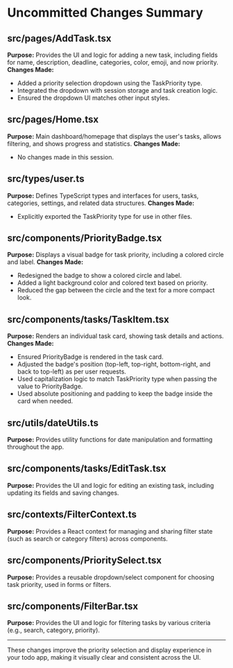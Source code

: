 # Uncommitted Changes Summary

## src/pages/AddTask.tsx
**Purpose:** Provides the UI and logic for adding a new task, including fields for name, description, deadline, categories, color, emoji, and now priority.
**Changes Made:**
- Added a priority selection dropdown using the TaskPriority type.
- Integrated the dropdown with session storage and task creation logic.
- Ensured the dropdown UI matches other input styles.

## src/pages/Home.tsx
**Purpose:** Main dashboard/homepage that displays the user's tasks, allows filtering, and shows progress and statistics.
**Changes Made:**
- No changes made in this session.

## src/types/user.ts
**Purpose:** Defines TypeScript types and interfaces for users, tasks, categories, settings, and related data structures.
**Changes Made:**
- Explicitly exported the TaskPriority type for use in other files.

## src/components/PriorityBadge.tsx
**Purpose:** Displays a visual badge for task priority, including a colored circle and label.
**Changes Made:**
- Redesigned the badge to show a colored circle and label.
- Added a light background color and colored text based on priority.
- Reduced the gap between the circle and the text for a more compact look.

## src/components/tasks/TaskItem.tsx
**Purpose:** Renders an individual task card, showing task details and actions.
**Changes Made:**
- Ensured PriorityBadge is rendered in the task card.
- Adjusted the badge's position (top-left, top-right, bottom-right, and back to top-left) as per user requests.
- Used capitalization logic to match TaskPriority type when passing the value to PriorityBadge.
- Used absolute positioning and padding to keep the badge inside the card when needed.

## src/utils/dateUtils.ts
**Purpose:** Provides utility functions for date manipulation and formatting throughout the app.

## src/components/tasks/EditTask.tsx
**Purpose:** Provides the UI and logic for editing an existing task, including updating its fields and saving changes.


## src/contexts/FilterContext.ts
**Purpose:** Provides a React context for managing and sharing filter state (such as search or category filters) across components.

## src/components/PrioritySelect.tsx
**Purpose:** Provides a reusable dropdown/select component for choosing task priority, used in forms or filters.

## src/components/FilterBar.tsx
**Purpose:** Provides the UI and logic for filtering tasks by various criteria (e.g., search, category, priority).

---
These changes improve the priority selection and display experience in your todo app, making it visually clear and consistent across the UI.